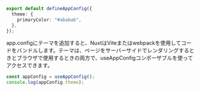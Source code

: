 ```ts [app.config.ts]
export default defineAppConfig({
  theme: {
    primaryColor: "#ababab",
  },
});
```

app.configにテーマを追加すると、NuxtはViteまたはwebpackを使用してコードをバンドルします。テーマは、ページをサーバーサイドでレンダリングするときとブラウザで使用するときの両方で、useAppConfigコンポーザブルを使ってアクセスできます。

```ts []
const appConfig = useAppConfig();
console.log(appConfig.theme);
```
